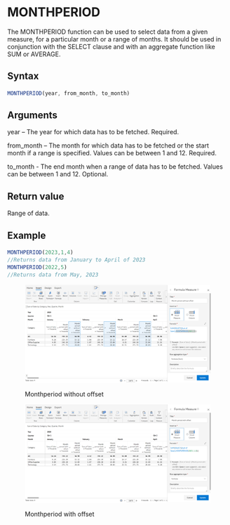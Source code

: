 # MONTHPERIOD

The MONTHPERIOD function can be used to select data from a given measure, for a particular month or a range of months. It should be used in conjunction with the SELECT clause and with an aggregate function like SUM or AVERAGE.&#x20;

## Syntax

```javascript
MONTHPERIOD(year, from_month, to_month)
```

## Arguments

year – The year for which data has to be fetched. Required.

from\_month – The month for which data has to be fetched or the start month if a range is specified. Values can be between 1 and 12. Required.

to\_month - The end month when a range of data has to be fetched. Values can be between 1 and 12. Optional.

## Return value

Range of data.

## Example

```javascript
MONTHPERIOD(2023,1,4) 
//Returns data from January to April of 2023
MONTHPERIOD(2022,5)
//Returns data from May, 2023
```

<figure><img src="../../.gitbook/assets/image (3) (1) (1) (1) (1) (1) (1) (1) (1) (1) (1) (1) (1) (1) (1) (1) (1) (1) (1) (1) (1) (1) (1) (1) (1) (1) (1) (1) (1) (1) (1) (1) (1) (1) (1) (1) (1) (1) (1) (1) (1) (1) (1) (1).png" alt=""><figcaption><p>Monthperiod without offset</p></figcaption></figure>

<figure><img src="../../.gitbook/assets/image (4) (1) (1) (1) (1) (1) (1) (1) (1) (1) (1) (1) (1) (1) (1) (1) (1) (1) (1) (1) (1) (1) (1) (1) (1) (1) (1) (1) (1) (1) (1) (1) (1) (1) (1).png" alt=""><figcaption><p>Monthperiod with offset</p></figcaption></figure>
